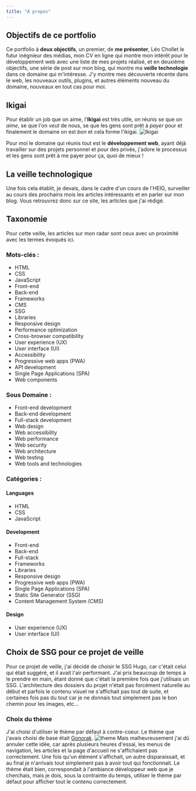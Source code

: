 ```yaml
---
title: "À propos"
---
```


## Objectifs de ce portfolio
Ce portfolio à **deux objectifs**, un premier, de **me présenter**, Léo Chollet le futur inégnieur des médias, mon CV en ligne qui montre mon intérêt pour le développement web avec une liste de mes projets réalisé, et en deuxième objectifs, une série de post sur mon blog, qui montre ma **veille technologie** dans ce domaine qui m'intéresse. J'y montre mes découverte récente dans le web, les nouveaux outils, plugins, et autres éléments nouveau du domaine, nouveaux en tout cas pour moi.

## Ikigai
Pour établir un job que on aime, l'**Ikigai** est très utile, on réunis se que on *aime*, se que l'on *veut* de nous, se que les gens sont prêt à *payer* pour et finalement le domaine on est *bon* et cela forme l'ikigai.
![Ikigai](https://lchollet.github.io/lchollet/images/ikigai.png)

Pour moi le domaine qui réunis tout est le **développement web**, ayant déjà travailler sur des projets personnel et pour des privés, j'adore le processus et les gens sont prêt à me payer pour ça, quoi de mieux !

## La veille technologique

Une fois cela établit, je devais, dans le cadre d'un cours de l'HEIG, surveiller au cours des prochains mois les articles intéressants et en parler sur mon blog. Vous retrouvrez donc sur ce site, les articles que j'ai rédigé.

## Taxonomie
Pour cette veille, les articles sur mon radar sont ceux avec un proximité avec les termes évoqués ici.

### Mots-clés :
- HTML
- CSS
- JavaScript
- Front-end
- Back-end
- Frameworks
- CMS
- SSG
- Libraries
- Responsive design
- Performance optimization
- Cross-browser compatibility
- User experience (UX)
- User interface (UI)
- Accessibility
- Progressive web apps (PWA)
- API development
- Single Page Applications (SPA)
- Web components
### Sous Domaine : 
- Front-end development
- Back-end development
- Full-stack development
- Web design
- Web accessibility
- Web performance
- Web security
- Web architecture
- Web testing
- Web tools and technologies

### Catégories :

#### Languages
- HTML
- CSS
- JavaScript

#### Development
- Front-end
- Back-end
- Full-stack
- Frameworks
- Libraries
- Responsive design
- Progressive web apps (PWA)
- Single Page Applications (SPA)
- Static Site Generator (SSG)
- Content Management System (CMS)

#### Design
- User experience (UX)
- User interface (UI)

## Choix de SSG pour ce projet de veille
Pour ce projet de veille, j'ai décidé de choisir le SSG Hugo, car c'était celui qui était suggéré, et il avait l'air performant. J'ai pris beaucoup de temps à le prendre en main, étant donné que c'était la première fois que j'utilisais un SSG. L'architecture des dossiers du projet n'était pas forcément naturelle au début et parfois le contenu visuel ne s'affichait pas tout de suite, et certaines fois pas du tout car je ne donnais tout simplement pas le bon chemin pour les images, etc...

### Choix du thème
J'ai choisi d'utiliser le thème par défaut à contre-coeur. Le thème que j'avais choisi de base était [Gonorak](https://github.com/526avijitgupta/gokarna).
![theme](https://lchollet.github.io/lchollet/images/theme.png)
Mais malheureusement j'ai dû annuler cette idée, car après plusieurs heures d'essai, les menus de navigation, les articles et la page d'accueil ne s'affichaient pas correctement. Une fois qu'un élément s'affichait, un autre disparaissait, et au final je n'arrivais tout simplement pas à avoir tout qui fonctionnait. Le thème était bien, correspondait à l'ambiance développeur web que je cherchais, mais je dois, sous la contrainte du temps, utiliser le thème par défaut pour afficher tout le contenu correctement.
